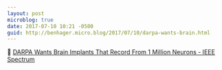 ```yaml
---
layout: post
microblog: true
date: 2017-07-10 10:21 -0500
guid: http://benhager.micro.blog/2017/07/10/darpa-wants-brain.html
---
```

🔬 [DARPA Wants Brain Implants That Record From 1 Million Neurons - IEEE Spectrum](http://spectrum.ieee.org/the-human-os/biomedical/devices/darpa-wants-brain-implants-that-record-from-1-million-neurons)
